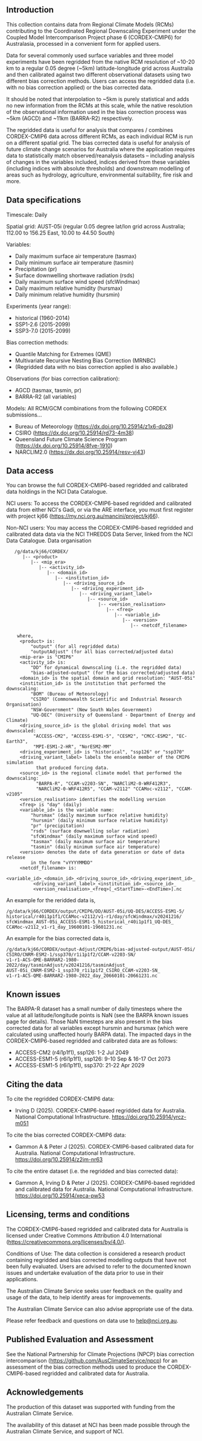 ## Introduction

This collection contains data from Regional Climate Models (RCMs) contributing to the Coordinated Regional Downscaling Experiment under the Coupled Model Intercomparison Project phase 6 (CORDEX-CMIP6) for Australasia, processed in a convenient form for applied users. 

Data for several commonly used surface variables and three model experiments have been regridded from the native RCM resolution of ~10-20 km to a regular 0.05 degree (~5km) latitude-longitude grid across Australia and then calibrated against two different observational datasets using two different bias correction methods. Users can access the regridded data (i.e. with no bias correction applied) or the bias corrected data.

It should be noted that interpolation to ~5km is purely statistical and adds no new information from the RCMs at this scale, while the native resolution of the observational information used in the bias correction process was ~5km (AGCD) and ~11km (BARRA-R2) respectively.

The regridded data is useful for analysis that compares / combines CORDEX-CMIP6 data across different RCMs, as each individual RCM is run on a different spatial grid. The bias corrected data is useful for analysis of future climate change scenarios for Australia where the application requires data to statistically match observed/reanalysis datasets – including analysis of changes in the variables included, indices derived from these variables (including indices with absolute thresholds) and downstream modelling of areas such as hydrology, agriculture, environmental suitability, fire risk and more.

## Data specifications

Timescale: Daily

Spatial grid: AUST-05i (regular 0.05 degree lat/lon grid across Australia; 112.00 to 156.25 East, 10.00 to 44.50 South)

Variables:
- Daily maximum surface air temperature (tasmax)
- Daily minimum surface air temperature (tasmin)
- Precipitation (pr)
- Surface downwelling shortwave radiation (rsds)
- Daily maximum surface wind speed (sfcWindmax)
- Daily maximum relative humidity (hursmax)
- Daily minimum relative humidity (hursmin)

Experiments (year range):
- historical (1960-2014)
- SSP1-2.6 (2015-2099)
- SSP3-7.0 (2015-2099)

Bias correction methods:
- Quantile Matching for Extremes (QME)
- Multivariate Recursive Nesting Bias Correction (MRNBC)
- (Regridded data with no bias correction applied is also available.)

Observations (for bias correction calibration):
- AGCD (tasmax, tasmin, pr)
- BARRA-R2 (all variables)

Models: All RCM/GCM combinations from the following CORDEX submissions...
- Bureau of Meteorology (https://dx.doi.org/10.25914/z1x6-dq28)
- CSIRO (https://dx.doi.org/10.25914/rd73-4m38)
- Queensland Future Climate Science Program (https://dx.doi.org/10.25914/8fve-1910)
- NARCLIM2.0 (https://dx.doi.org/10.25914/resv-vj43)

## Data access

You can browse the full CORDEX-CMIP6-based regridded and calibrated data holdings in the NCI Data Catalogue.

NCI users: To access the CORDEX-CMIP6-based regridded and calibrated data from either NCI's Gadi, or via the ARE interface, you must first register with project kj66 (https://my.nci.org.au/mancini/project/kj66).  

Non-NCI users: You may access the CORDEX-CMIP6-based regridded and calibrated data data via the NCI THREDDS Data Server, linked from the NCI Data Catalogue.
Data organisation

```
   /g/data/kj66/CORDEX/
      |-- <product>
         |-- <mip_era>
            |-- <activity_id>
               |-- <domain_id>
                  |-- <institution_id>
                     |-- <driving_source_id>
                        |-- <driving_experiment_id>
                           |-- <driving_variant_label>
                              |-- <source_id>
                                  |-- <version_realisation>
                                     |-- <freq>
                                        |-- <variable_id>
                                           |-- <version>
                                              |-- <netcdf_filename>

    where,
     <product> is:
         "output" (for all regridded data)
         "outputAdjust" (for all bias corrected/adjusted data)
     <mip-era> is "CMIP6"
     <activity_id> is:
         "DD" for dynamical downscaling (i.e. the regridded data)
         "bias-adjusted-output" (for the bias corrected/adjusted data) 
     <domain_id> is the spatial domain and grid resolution: "AUST-05i"
     <institution_id> is the institution that performed the downscaling:
         "BOM" (Bureau of Meteorology)
         "CSIRO" (Commonwealth Scientific and Industrial Research Organisation)
         "NSW-Government" (New South Wales Government)
         "UQ-DEC" (University of Queensland - Department of Energy and Climate) 
     <driving_source_id> is the global driving model that was downscaled:
          "ACCESS-CM2", "ACCESS-ESM1-5", "CESM2", "CMCC-ESM2", "EC-Earth3",
          "MPI-ESM1-2-HR", "NorESM2-MM"
     <driving_experiment_id> is "historical", "ssp126" or "ssp370"
     <driving_variant_label> labels the ensemble member of the CMIP6 simulation 
           that produced forcing data.
     <source_id> is the regional climate model that performed the downscaling:
           "BARPA-R", "CCAM-v2203-SN", "NARCliM2-0-WRF412R3",
           "NARCliM2-0-WRF412R5", "CCAM-v2112" "CCAMoc-v2112", "CCAM-v2105"
     <version_realisation> identifies the modelling version
     <freq> is "day" (daily)
     <variable_id> is the variable name:
         "hursmax" (daily maximum surface relative humidity)
         "hursmin" (daily minimum surface relative humidity)
         "pr" (precipitation)
         "rsds" (surface downwelling solar radiation)
         "sfcWindmax" (daily maximum surface wind speed)
         "tasmax" (daily maximum surface air temperature)
         "tasmin" (daily minimum surface air temperature)
     <version> denotes the date of data generation or date of data release
         in the form "vYYYYMMDD"
     <netcdf_filename> is: 
          <variable_id>_<domain_id>_<driving_source_id>_<driving_experiment_id>_
          <driving_variant_label>_<institution_id>_<source_id>_
          <version_realisation>_<freq>[_<StartTime>-<EndTime>].nc
```

An example for the reridded data is,

```
/g/data/kj66/CORDEX/output/CMIP6/DD/AUST-05i/UQ-DES/ACCESS-ESM1-5/
historical/r40i1p1f1/CCAMoc-v2112/v1-r1/day/sfcWindmax/v20241216/
sfcWindmax_AUST-05i_ACCESS-ESM1-5_historical_r40i1p1f1_UQ-DES_
CCAMoc-v2112_v1-r1_day_19600101-19601231.nc
```

An example for the bias corrected data is,

```
/g/data/kj66/CORDEX/output-Adjust/CMIP6/bias-adjusted-output/AUST-05i/
CSIRO/CNRM-ESM2-1/ssp370/r1i1p1f2/CCAM-v2203-SN/
v1-r1-ACS-QME-BARRAR2-1980-2022/day/tasminAdjust/v20241216/tasminAdjust_
AUST-05i_CNRM-ESM2-1_ssp370_r1i1p1f2_CSIRO_CCAM-v2203-SN_
v1-r1-ACS-QME-BARRAR2-1980-2022_day_20660101-20661231.nc
```

## Known issues

The BARPA-R dataset has a small number of daily timesteps where the value at all latitude/longitude points is NaN (see the BARPA known issues page for details). Those NaN timesteps are also present in the bias corrected data for all variables except hursmin and hursmax (which were calculated using unaffected hourly BARPA data). The impacted days in the CORDEX-CMIP6-based regridded and calibrated data are as follows:
- ACCESS-CM2 (r4i1p1f1), ssp126: 1-2 Jul 2049
- ACCESS-ESM1-5 (r6i1p1f1), ssp126: 9-10 Sep & 16-17 Oct 2073
- ACCESS-ESM1-5 (r6i1p1f1), ssp370: 21-22 Apr 2029

## Citing the data

To cite the regridded CORDEX-CMIP6 data:
- Irving D (2025). CORDEX-CMIP6-based regridded data for Australia. National Computational Infrastructure. https://doi.org/10.25914/yrcz-m051

To cite the bias corrected CORDEX-CMIP6 data:
- Gammon A & Peter J (2025). CORDEX-CMIP6-based calibrated data for Australia. National Computational Infrastructure. https://doi.org/10.25914/z2jm-nr63

To cite the entire dataset (i.e. the regridded and bias corrected data):
- Gammon A, Irving D & Peter J (2025). CORDEX-CMIP6-based regridded and calibrated data for Australia. National Computational Infrastructure. https://doi.org/10.25914/xeca-pw53

## Licensing, terms and conditions

The CORDEX-CMIP6-based regridded and calibrated data for Australia is licensed under Creative Commons Attribution 4.0 International (https://creativecommons.org/licenses/by/4.0/).

Conditions of Use: The data collection is considered a research product containing regridded and bias corrected modelling outputs that have not been fully evaluated. Users are advised to refer to the documented known issues and undertake evaluation of the data prior to use in their applications. 

The Australian Climate Service seeks user feedback on the quality and usage of the data, to help identify areas for improvements. 

The Australian Climate Service can also advise appropriate use of the data. 

Please refer feedback and questions on data use to help@nci.org.au.

## Published Evaluation and Assessment

See the National Partnership for Climate Projections (NPCP) bias correction intercomparison (https://github.com/AusClimateService/npcp) for an assessment of the bias correction methods used to produce the CORDEX-CMIP6-based regridded and calibrated data for Australia.

## Acknowledgements

The production of this dataset was supported with funding from the Australian Climate Service.

The availability of this dataset at NCI has been made possible through the Australian Climate Service, and support of NCI.

